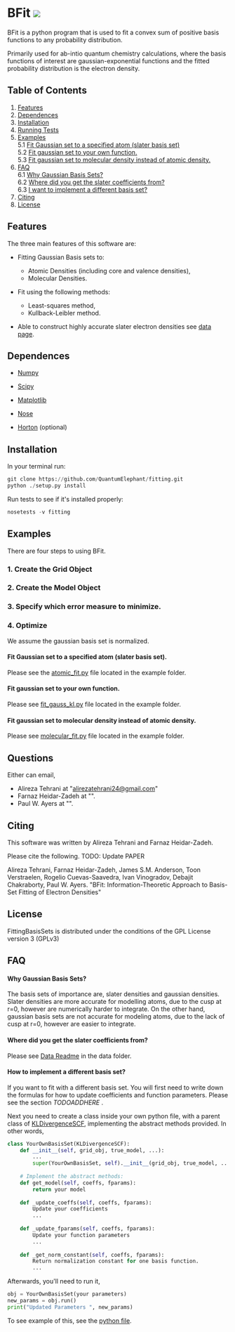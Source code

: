BFit <a href='https://docs.python.org/3.5/'><img src='https://img.shields.io/badge/python-3.5-blue.svg'></a>
===================

BFit is a python program that is used to fit a convex sum of 
positive basis functions to any probability distribution. 

Primarily used for ab-intio quantum chemistry calculations, where the basis functions of 
interest are gaussian-exponential functions and the fitted probability 
distribution is the electron density.

## Table of Contents
1. [Features](#features)
2. [Dependences](#dependences)
3. [Installation](#installation)
4. [Running Tests](#runningtests)
5. [Examples](#examples)  
    5.1 [Fit Gaussian set to a specified atom (slater basis set)](#fit-gaussian-set-to-your-own-function.)  
    5.2 [Fit gaussian set to your own function.](#fit-gaussian-set-to-your-own-function.)  
    5.3 [Fit gaussian set to molecular density instead of atomic density.](#fit-gaussian-set-to-molecular-density-instead-of-atomic-density.)
6. [FAQ](#faq)  
    6.1 [Why Gaussian Basis Sets?](#why-gaussian-basis-sets?)  
    6.2 [Where did you get the slater coefficients from?](#where-did-you-get-the-slater-coefficients-from?)  
    6.3 [I want to implement a different basis set?](#how-to-implement-a-different-basis-set?)  
7. [Citing](#citing)
8. [License](#license)


## Features 
The three main features of this software are:

* Fitting Gaussian Basis sets to:
    
    * Atomic Densities (including core and valence densities),
    * Molecular Densities.

* Fit using the following methods:
    * Least-squares method,
    * Kullback-Leibler method.

* Able to construct highly accurate slater electron densities see [data page](data/README.md).


## Dependences 
* [Numpy](http://www.numpy.org/) 

* [Scipy](https://www.scipy.org/)

* [Matplotlib](https://matplotlib.org/)

* [Nose](http://nose.readthedocs.io/en/latest/)

* [Horton](https://theochem.github.io/horton/2.1.0/index.html) (optional)

## Installation
In your terminal run:

```python
git clone https://github.com/QuantumElephant/fitting.git
python ./setup.py install
```

Run tests to see if it's installed properly:
```python
nosetests -v fitting
```

## Examples
There are four steps to using BFit.

### 1. Create the Grid Object
### 2. Create the Model Object
### 3. Specify which error measure to minimize.
### 4. Optimize

We assume the gaussian basis set is normalized.
#### Fit Gaussian set to a specified atom (slater basis set).
Please see the [atomic_fit.py](examples/atomic_fit.py) file located in the example folder.

#### Fit gaussian set to your own function.
Please see [fit_gauss_kl.py](examples/fit_gauss_kl.py) file located in the 
example folder.

#### Fit gaussian set to molecular density instead of atomic density.
Please see [molecular_fit.py](examples/molecular_fit.py) file located in the 
example folder.





## Questions
Either can email, 
- Alireza Tehrani at "alirezatehrani24@gmail.com"
- Farnaz Heidar-Zadeh at "".
- Paul W. Ayers at "". 

## Citing 
This software was written by Alireza Tehrani and Farnaz Heidar-Zadeh.

Please cite the following.
TODO: Update PAPER

Alireza Tehrani, Farnaz Heidar-Zadeh, James S.M. Anderson, Toon Verstraelen, Rogelio Cuevas-Saavedra, Ivan Vinogradov, Debajit Chakraborty, Paul W. Ayers. "BFit: Information-Theoretic Approach to Basis-Set Fitting of Electron Densities"


## License 
FittingBasisSets is distributed under the conditions of the GPL License 
version 3 (GPLv3)

## FAQ 
#### Why Gaussian Basis Sets?
The basis sets of importance are, slater densities and gaussian densities.
Slater densities are more accurate for modelling atoms, due to the cusp at r=0, 
however are 
numerically harder to integrate. On the other hand,
gaussian basis sets are not accurate for modeling atoms, due to the lack of cusp
 at r=0, 
however 
are easier to integrate.


#### Where did you get the slater coefficients from?
Please see [Data Readme](data/) in the data folder.


#### How to implement a different basis set?
If you want to fit with a different basis set. You will first need
to write down the formulas for how to update coefficients and 
function parameters. Please see the section *TODOADDHERE* .

Next you need to create a class inside your own python file, with a parent
class of [KLDivergenceSCF](fitting/kl_divergence/kull_leib_fitting.py),
implementing the abstract methods provided. In other words,
```python
class YourOwnBasisSet(KLDivergenceSCF):
    def __init__(self, grid_obj, true_model, ...):
        ...
        super(YourOwnBasisSet, self).__init__(grid_obj, true_model, ...)
    
    # Implement the abstract methods:
    def get_model(self, coeffs, fparams):
        return your model
        
    def _update_coeffs(self, coeffs, fparams):
        Update your coefficients 
        ...
        
    def _update_fparams(self, coeffs, fparams):
        Update your function parameters
        ...
        
    def _get_norm_constant(self, coeffs, fparams):
        Return normalization constant for one basis function.
        ...
```
Afterwards, you'll need to run it,
```python
obj = YourOwnBasisSet(your parameters)
new_params = obj.run()
print("Updated Parameters ", new_params)
```
To see example of this, see the [python file](fitting/model.py).
